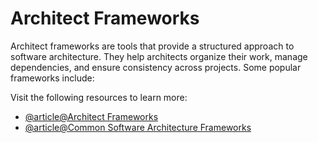 # Architect Frameworks

Architect frameworks are tools that provide a structured approach to software architecture. They help architects organize their work, manage dependencies, and ensure consistency across projects. Some popular frameworks include:

Visit the following resources to learn more:

- [@article@Architect Frameworks](https://www.techtarget.com/searchapparchitecture/definition/enterprise-architecture-framework)
- [@article@Common Software Architecture Frameworks](https://medium.com/@publicapplicationcenter/tutorial-notes-common-software-architecture-frameworks-1a9915e1d806)
